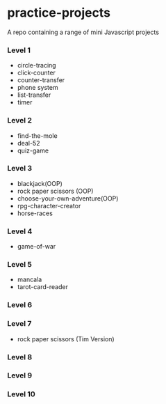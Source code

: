# practice-projects
A repo containing a range of mini Javascript projects

### Level 1
- circle-tracing
- click-counter
- counter-transfer
- phone system
- list-transfer
- timer

### Level 2
- find-the-mole
- deal-52
- quiz-game

### Level 3
- blackjack(OOP)
- rock paper scissors (OOP)
- choose-your-own-adventure(OOP)
- rpg-character-creator
- horse-races

### Level 4
- game-of-war

### Level 5
- mancala
- tarot-card-reader

### Level 6


### Level 7
- rock paper scissors (Tim Version)

### Level 8


### Level 9


### Level 10



